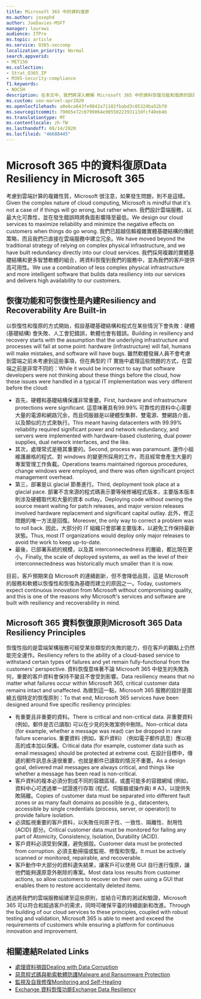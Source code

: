 ```yaml
---
title: Microsoft 365 中的資料復原
ms.author: josephd
author: JoeDavies-MSFT
manager: laurawi
audience: ITPro
ms.topic: article
ms.service: O365-seccomp
localization_priority: Normal
search.appverid:
- MET150
ms.collection:
- Strat_O365_IP
- M365-security-compliance
f1.keywords:
- NOCSH
description: 在本文中，我們將深入瞭解 Microsoft 365 中的資料恢復功能和復原的設計和原則。
ms.custom: seo-marvel-apr2020
ms.openlocfilehash: a0e6ca643fe9842a71102fbabd3c05324ba52b70
ms.sourcegitcommit: 79065e72c0799064e9055022393113dfcf40eb4b
ms.translationtype: MT
ms.contentlocale: zh-TW
ms.lasthandoff: 08/14/2020
ms.locfileid: "46688445"
---
```

# <a name="data-resiliency-in-microsoft-365"></a><span data-ttu-id="14d4f-103">Microsoft 365 中的資料復原</span><span class="sxs-lookup"><span data-stu-id="14d4f-103">Data Resiliency in Microsoft 365</span></span>

<span data-ttu-id="14d4f-104">考慮到雲端計算的複雜性質，Microsoft 很注意，如果發生問題，則不是這樣。</span><span class="sxs-lookup"><span data-stu-id="14d4f-104">Given the complex nature of cloud computing, Microsoft is mindful that it's not a case of if things will go wrong, but rather when.</span></span> <span data-ttu-id="14d4f-105">我們設計雲端服務，以最大化可靠性，並在發生錯誤時將負面影響降至最低。</span><span class="sxs-lookup"><span data-stu-id="14d4f-105">We design our cloud services to maximize reliability and minimize the negative effects on customers when things do go wrong.</span></span> <span data-ttu-id="14d4f-106">我們已超越信賴複雜實體基礎結構的傳統策略，而且我們已直接在雲端服務中建立冗余。</span><span class="sxs-lookup"><span data-stu-id="14d4f-106">We have moved beyond the traditional strategy of relying on complex physical infrastructure, and we have built redundancy directly into our cloud services.</span></span> <span data-ttu-id="14d4f-107">我們採用複雜的實體基礎結構和更多智慧軟體的組合，將資料恢復到我們的服務中，並為我們的客戶提供高可用性。</span><span class="sxs-lookup"><span data-stu-id="14d4f-107">We use a combination of less complex physical infrastructure and more intelligent software that builds data resiliency into our services and delivers high availability to our customers.</span></span> 

## <a name="resiliency-and-recoverability-are-built-in"></a><span data-ttu-id="14d4f-108">恢復功能和可恢復性是內建</span><span class="sxs-lookup"><span data-stu-id="14d4f-108">Resiliency and Recoverability Are Built-in</span></span> 

<span data-ttu-id="14d4f-109">以恢復性和復原的方式開始，假設基礎基礎結構和程式在某些情況下會失敗：硬體 (基礎結構) 會失敗、人工會犯錯誤，軟體也會有錯誤。</span><span class="sxs-lookup"><span data-stu-id="14d4f-109">Building in resiliency and recovery starts with the assumption that the underlying infrastructure and processes will fail at some point: hardware (infrastructure) will fail, humans will make mistakes, and software will have bugs.</span></span> <span data-ttu-id="14d4f-110">雖然軟體發展人員不會考慮到雲端之前未考慮到這些事項，但在典型的 IT 實施中處理這些問題的方式，在雲端之前是非常不同的：</span><span class="sxs-lookup"><span data-stu-id="14d4f-110">While it would be incorrect to say that software developers were not thinking about these things before the cloud, how these issues were handled in a typical IT implementation was very different before the cloud:</span></span>

- <span data-ttu-id="14d4f-111">首先，硬體和基礎結構保護非常重要。</span><span class="sxs-lookup"><span data-stu-id="14d4f-111">First, hardware and infrastructure protections were significant.</span></span> <span data-ttu-id="14d4f-112">這意味著具有99.99% 可靠性的資料中心需要大量的電源和網路冗余，而且伺服器是以硬體型集群、雙電源、雙網路介面，以及類似的方式來執行。</span><span class="sxs-lookup"><span data-stu-id="14d4f-112">This meant having datacenters with 99.99% reliability required significant power and network redundancy, and servers were implemented with hardware-based clustering, dual power supplies, dual network interfaces, and the like.</span></span> 
- <span data-ttu-id="14d4f-113">其次，處理常式是極其重要的。</span><span class="sxs-lookup"><span data-stu-id="14d4f-113">Second, process was paramount.</span></span> <span data-ttu-id="14d4f-114">運作小組維護嚴格的程式、對 windows 的變更所採用的工作，而且經常會產生大量的專案管理工作負載。</span><span class="sxs-lookup"><span data-stu-id="14d4f-114">Operations teams maintained rigorous procedures, change windows were employed, and there was often significant project management overhead.</span></span> 
- <span data-ttu-id="14d4f-115">第三，部署是以 glacial 節奏進行。</span><span class="sxs-lookup"><span data-stu-id="14d4f-115">Third, deployment took place at a glacial pace.</span></span> <span data-ttu-id="14d4f-116">部署不含來源的程式碼表示要等候修補程式版本，主要版本版本則涉及硬體取代和大量的資本 outlay。</span><span class="sxs-lookup"><span data-stu-id="14d4f-116">Deploying code without owning the source meant waiting for patch releases, and major version releases involved hardware replacement and significant capital outlay.</span></span> <span data-ttu-id="14d4f-117">此外，修正問題的唯一方法是回復。</span><span class="sxs-lookup"><span data-stu-id="14d4f-117">Moreover, the only way to correct a problem was to roll back.</span></span> <span data-ttu-id="14d4f-118">因此，大部分的 IT 組織只會部署主要版本，以避免工作保持最新狀態。</span><span class="sxs-lookup"><span data-stu-id="14d4f-118">Thus, most IT organizations would deploy only major releases to avoid the work to keep up-to-date.</span></span> 
- <span data-ttu-id="14d4f-119">最後，已部署系統的規模，以及其 interconnectedness 的層級，都比現在更小。</span><span class="sxs-lookup"><span data-stu-id="14d4f-119">Finally, the scale of deployed systems, as well as the level of their interconnectedness was historically much smaller than it is now.</span></span> 

<span data-ttu-id="14d4f-120">目前，客戶預期來自 Microsoft 的連續創新，但不會降低品質，這是 Microsoft 的服務和軟體以恢復性和恢復為基礎而建立的原因之一。</span><span class="sxs-lookup"><span data-stu-id="14d4f-120">Today, customers expect continuous innovation from Microsoft without compromising quality, and this is one of the reasons why Microsoft's services and software are built with resiliency and recoverability in mind.</span></span> 

## <a name="microsoft-365-data-resiliency-principles"></a><span data-ttu-id="14d4f-121">Microsoft 365 資料恢復原則</span><span class="sxs-lookup"><span data-stu-id="14d4f-121">Microsoft 365 Data Resiliency Principles</span></span>

<span data-ttu-id="14d4f-122">恢復性指的是雲端架構服務可經受某些類型的失敗的能力，但在客戶的觀點上仍然能完全運作。</span><span class="sxs-lookup"><span data-stu-id="14d4f-122">Resiliency refers to the ability of a cloud-based service to withstand certain types of failures and yet remain fully-functional from the customers' perspective.</span></span> <span data-ttu-id="14d4f-123">資料恢復意味著不論 Microsoft 365 中發生的失敗為何，重要的客戶資料會保持不變且不會受到影響。</span><span class="sxs-lookup"><span data-stu-id="14d4f-123">Data resiliency means that no matter what failures occur within Microsoft 365, critical customer data remains intact and unaffected.</span></span> <span data-ttu-id="14d4f-124">為做到這一點，Microsoft 365 服務的設計是圍繞五個特定的恢復原則：</span><span class="sxs-lookup"><span data-stu-id="14d4f-124">To that end, Microsoft 365 services have been designed around five specific resiliency principles:</span></span>

- <span data-ttu-id="14d4f-125">有重要且非重要的資料。</span><span class="sxs-lookup"><span data-stu-id="14d4f-125">There is critical and non-critical data.</span></span> <span data-ttu-id="14d4f-126">非重要資料 (例如，郵件是否已讀取) 可以在少見的失敗案例中刪除。</span><span class="sxs-lookup"><span data-stu-id="14d4f-126">Non-critical data (for example, whether a message was read) can be dropped in rare failure scenarios.</span></span> <span data-ttu-id="14d4f-127">重要資料 (例如，客戶資料) （例如電子郵件訊息）應以極高的成本加以保護。</span><span class="sxs-lookup"><span data-stu-id="14d4f-127">Critical data (for example, customer data such as email messages) should be protected at extreme cost.</span></span> <span data-ttu-id="14d4f-128">在設計目標中，傳遞的郵件訊息永遠很重要，也就是郵件已讀取的情況不重要。</span><span class="sxs-lookup"><span data-stu-id="14d4f-128">As a design goal, delivered mail messages are always critical, and things like whether a message has been read is non-critical.</span></span> 
- <span data-ttu-id="14d4f-129">客戶資料的複本必須分割成不同的容錯區域，或盡可能多的容錯網域 (例如，資料中心可透過單一認證進行存取 (程式、伺服器或操作員) # A3，以提供失敗隔離。</span><span class="sxs-lookup"><span data-stu-id="14d4f-129">Copies of customer data must be separated into different fault zones or as many fault domains as possible (e.g., datacenters, accessible by single credentials (process, server, or operator)) to provide failure isolation.</span></span> 
- <span data-ttu-id="14d4f-130">必須監視重要的客戶資料，以失敗任何原子性、一致性、隔離性、耐用性 (ACID) 部分。</span><span class="sxs-lookup"><span data-stu-id="14d4f-130">Critical customer data must be monitored for failing any part of Atomicity, Consistency, Isolation, Durability (ACID).</span></span> 
- <span data-ttu-id="14d4f-131">客戶資料必須受到保護，避免損毀。</span><span class="sxs-lookup"><span data-stu-id="14d4f-131">Customer data must be protected from corruption.</span></span> <span data-ttu-id="14d4f-132">必須主動掃描或監視、修復和恢復。</span><span class="sxs-lookup"><span data-stu-id="14d4f-132">It must be actively scanned or monitored, repairable, and recoverable.</span></span> 
- <span data-ttu-id="14d4f-133">客戶動作中大部分的資料遺失結果，讓客戶可以使用 GUI 自行進行復原，讓他們能夠還原意外刪除的專案。</span><span class="sxs-lookup"><span data-stu-id="14d4f-133">Most data loss results from customer actions, so allow customers to recover on their own using a GUI that enables them to restore accidentally deleted items.</span></span> 
 
<span data-ttu-id="14d4f-134">透過將我們的雲端服務組建至這些原則，並結合可靠的測試和驗證，Microsoft 365 可以符合和超過客戶的需求，同時可確保平臺的持續創新和改進。</span><span class="sxs-lookup"><span data-stu-id="14d4f-134">Through the building of our cloud services to these principles, coupled with robust testing and validation, Microsoft 365 is able to meet and exceed the requirements of customers while ensuring a platform for continuous innovation and improvement.</span></span> 

## <a name="related-links"></a><span data-ttu-id="14d4f-135">相關連結</span><span class="sxs-lookup"><span data-stu-id="14d4f-135">Related Links</span></span>

- [<span data-ttu-id="14d4f-136">處理資料損毀</span><span class="sxs-lookup"><span data-stu-id="14d4f-136">Dealing with Data Corruption</span></span>](microsoft-365-dealing-with-data-corruption.md)
- [<span data-ttu-id="14d4f-137">惡意程式碼與勒索軟體防護</span><span class="sxs-lookup"><span data-stu-id="14d4f-137">Malware and Ransomware Protection</span></span>](microsoft-365-malware-and-ransomware-protection.md)
- [<span data-ttu-id="14d4f-138">監視及自我修復</span><span class="sxs-lookup"><span data-stu-id="14d4f-138">Monitoring and Self-Healing</span></span>](microsoft-365-monitoring-and-self-healing.md)
- [<span data-ttu-id="14d4f-139">Exchange 資料恢復功能</span><span class="sxs-lookup"><span data-stu-id="14d4f-139">Exchange Data Resiliency</span></span>](microsoft-365-exchange-data-resiliency.md)

